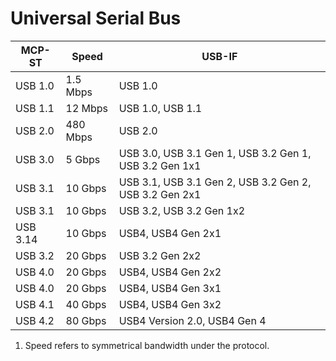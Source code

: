 # Universal Serial Bus
| MCP-ST   | Speed    | USB-IF                                                 |
|----------|----------|--------------------------------------------------------|
| USB 1.0  | 1.5 Mbps | USB 1.0                                                |
| USB 1.1  | 12 Mbps  | USB 1.0, USB 1.1                                       |
| USB 2.0  | 480 Mbps | USB 2.0                                                |
| USB 3.0  | 5 Gbps   | USB 3.0, USB 3.1 Gen 1, USB 3.2 Gen 1, USB 3.2 Gen 1x1 |
| USB 3.1  | 10 Gbps  | USB 3.1, USB 3.1 Gen 2, USB 3.2 Gen 2, USB 3.2 Gen 2x1 |
| USB 3.1  | 10 Gbps  | USB 3.2, USB 3.2 Gen 1x2                               |
| USB 3.14 | 10 Gbps  | USB4, USB4 Gen 2x1                                     |
| USB 3.2  | 20 Gbps  | USB 3.2 Gen 2x2                                        |
| USB 4.0  | 20 Gbps  | USB4, USB4 Gen 2x2                                     |
| USB 4.0  | 20 Gbps  | USB4, USB4 Gen 3x1                                     |
| USB 4.1  | 40 Gbps  | USB4, USB4 Gen 3x2                                     |
| USB 4.2  | 80 Gbps  | USB4 Version 2.0, USB4 Gen 4                           |
1. Speed refers to symmetrical bandwidth under the protocol.
